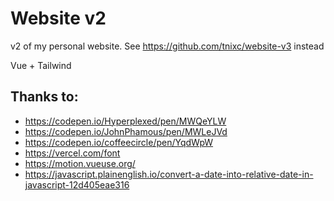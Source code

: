 # Website v2

v2 of my personal website. See https://github.com/tnixc/website-v3 instead

Vue + Tailwind

## Thanks to:

- https://codepen.io/Hyperplexed/pen/MWQeYLW
- https://codepen.io/JohnPhamous/pen/MWLeJVd
- https://codepen.io/coffeecircle/pen/YqdWpW
- https://vercel.com/font
- https://motion.vueuse.org/
- https://javascript.plainenglish.io/convert-a-date-into-relative-date-in-javascript-12d405eae316

